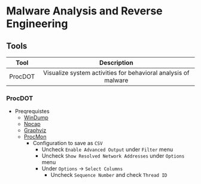 # Malware Analysis and Reverse Engineering

## Tools

|Tool|Description|
|:-:|:-:|
|ProcDOT|Visualize system activities for behavioral analysis of malware|

### ProcDOT

- Preqrequistes
  - [WinDump](https://www.winpcap.org/windump/install/default.htm)
  - [Npcap](https://npcap.com/)
  - [Graphviz](https://graphviz.org/download/)
  - [ProcMon](https://learn.microsoft.com/en-us/sysinternals/downloads/procmon)
    - Configuration to save as `CSV`
      - Uncheck `Enable Advanced Output` under `Filter` menu
      - Uncheck `Show Resolved Network Addresses` under `Options` menu
      - Under `Options` &rarr; `Select Columns`
        - Uncheck `Sequence Number` and check `Thread ID`
